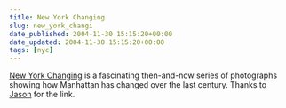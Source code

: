 ```yaml
---
title: New York Changing
slug: new_york_changi
date_published: 2004-11-30 15:15:20+00:00
date_updated: 2004-11-30 15:15:20+00:00
tags: [nyc]
---
```

[New York Changing](http://www.newyorkchanging.com/imagelist.html) is a fascinating then-and-now series of photographs showing how Manhattan has changed over the last century. Thanks to [Jason](http://q.queso.com) for the link.
